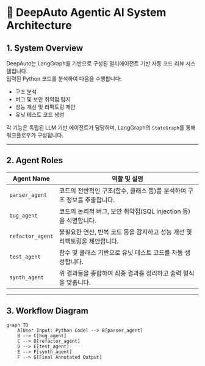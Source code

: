# 🧠 DeepAuto Agentic AI System Architecture

## 1. System Overview

DeepAuto는 LangGraph를 기반으로 구성된 멀티에이전트 기반 자동 코드 리뷰 시스템입니다.  
입력된 Python 코드를 분석하여 다음을 수행합니다:

- 구조 분석
- 버그 및 보안 취약점 탐지
- 성능 개선 및 리팩토링 제안
- 유닛 테스트 코드 생성

각 기능은 독립된 LLM 기반 에이전트가 담당하며, LangGraph의 `StateGraph`를 통해 워크플로우가 구성됩니다.

---

## 2. Agent Roles

| Agent Name       | 역할 및 설명 |
|------------------|-------------|
| `parser_agent`   | 코드의 전반적인 구조(함수, 클래스 등)를 분석하여 구조 정보를 추출합니다. |
| `bug_agent`      | 코드의 논리적 버그, 보안 취약점(SQL injection 등)을 식별합니다. |
| `refactor_agent` | 불필요한 연산, 반복 코드 등을 감지하고 성능 개선 및 리팩토링을 제안합니다. |
| `test_agent`     | 함수 및 클래스 기반으로 유닛 테스트 코드를 자동 생성합니다. |
| `synth_agent`    | 위 결과들을 종합하여 최종 결과를 정리하고 출력 형식을 맞춥니다. |

---

## 3. Workflow Diagram

```mermaid
graph TD
    A[User Input: Python Code] --> B[parser_agent]
    B --> C[bug_agent]
    C --> D[refactor_agent]
    D --> E[test_agent]
    E --> F[synth_agent]
    F --> G[Final Annotated Output]

